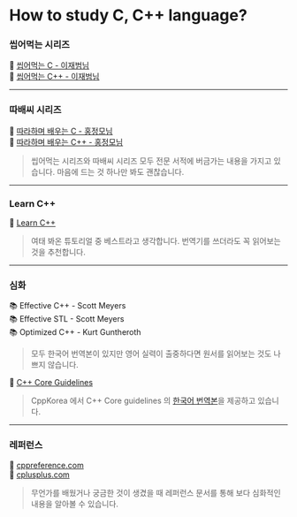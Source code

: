 # How to study C, C++ language?

### 씹어먹는 시리즈
📃 [씹어먹는 C - 이재범님](https://modoocode.com/category/C)<br>
📃  [씹어먹는 C++ - 이재범님](https://modoocode.com/category/C++)<br>

---

### 따배씨 시리즈
🎥 [따라하며 배우는 C - 홍정모님](https://www.inflearn.com/course/following-c)<br>
🎥 [따라하며 배우는 C++ - 홍정모님](https://www.inflearn.com/course/following-c-plus)<br>

> 씹어먹는 시리즈와 따배씨 시리즈 모두 전문 서적에 버금가는 내용을 가지고 있습니다. 마음에 드는 것 하나만 봐도 괜찮습니다.
---

### Learn C++<br>
📃 [Learn C++](https://learncpp.com)<br>
> 여태 봐온 튜토리얼 중 베스트라고 생각합니다. 번역기를 쓰더라도 꼭 읽어보는 것을 추천합니다.
---

### 심화
📚 Effective C++ - Scott Meyers<br>
📚 Effective STL - Scott Meyers<br>
📚 Optimized C++ - Kurt Guntheroth<br>
> 모두 한국어 번역본이 있지만 영어 실력이 출중하다면 원서를 읽어보는 것도 나쁘지 않습니다.<br>

📃 [C++ Core Guidelines](https://isocpp.github.io/CppCoreGuidelines/CppCoreGuidelines)<br>
> CppKorea 에서 C++ Core guidelines 의 [한국어 번역본](http://cppkorea.github.io/CppCoreGuidelines)을 제공하고 있습니다.<br>

---

### 레퍼런스
📃 [cppreference.com](https://cppreference.com)<br>
📃 [cplusplus.com](https://cplusplus.com)
> 무언가를 배웠거나 궁금한 것이 생겼을 때 레퍼런스 문서를 통해 보다 심화적인 내용을 알아볼 수 있습니다.

